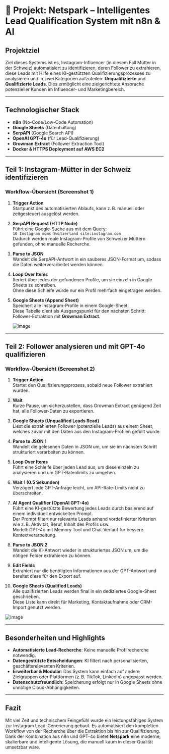 # 🧠 Projekt: **Netspark – Intelligentes Lead Qualification System mit n8n & AI**

## Projektziel
Ziel dieses Systems ist es, Instagram-Influencer (in diesem Fall Mütter in der Schweiz) automatisiert zu identifizieren, deren Follower zu extrahieren, diese Leads mit Hilfe eines KI-gestützten Qualifizierungsprozesses zu analysieren und in zwei Kategorien aufzuteilen: **Unqualifizierte** und **Qualifizierte Leads**. Dies ermöglicht eine zielgerichtete Ansprache potenzieller Kunden im Influencer- und Marketingbereich.  

---

## Technologischer Stack
- **n8n** (No-Code/Low-Code Automation)
- **Google Sheets** (Datenhaltung)
- **SerpAPI** (Google Search API)
- **OpenAI GPT-4o** (für Lead-Qualifizierung)
- **Growman Extract** (Follower Extraction Tool)
- **Docker & HTTPS Deployment auf AWS EC2**

---

## Teil 1: Instagram-Mütter in der Schweiz identifizieren

### Workflow-Übersicht (Screenshot 1)

1. **Trigger Action**  
   Startpunkt des automatisierten Ablaufs, kann z. B. manuell oder zeitgesteuert ausgelöst werden.

2. **SerpAPI Request (HTTP Node)**  
   Führt eine Google-Suche aus mit dem Query:  
   `10 Instagram moms Switzerland site:instagram.com`  
   Dadurch werden reale Instagram-Profile von Schweizer Müttern gefunden, ohne manuelle Recherche.

3. **Parse to JSON**  
   Wandelt die SerpAPI-Antwort in ein sauberes JSON-Format um, sodass die Daten weiterverarbeitet werden können.

4. **Loop Over Items**  
   Iteriert über jedes der gefundenen Profile, um sie einzeln in Google Sheets zu schreiben.  
   Ohne diese Schleife würde nur ein Profil mehrfach eingetragen werden.

5. **Google Sheets (Append Sheet)**  
   Speichert alle Instagram-Profile in einem Google-Sheet.  
   Diese Tabelle dient als Ausgangspunkt für den nächsten Schritt: Follower-Extraktion mit **Growman Extract**.

   ![image](https://github.com/user-attachments/assets/9e8997a0-2ee8-4373-9791-9698ae3be881)


---

## Teil 2: Follower analysieren und mit GPT-4o qualifizieren

### Workflow-Übersicht (Screenshot 2)

1. **Trigger Action**  
   Startet den Qualifizierungsprozess, sobald neue Follower extrahiert wurden.

2. **Wait**  
   Kurze Pause, um sicherzustellen, dass Growman Extract genügend Zeit hat, alle Follower-Daten zu exportieren.

3. **Google Sheets (Unqualified Leads Read)**  
   Liest die extrahierten Follower (potenzielle Leads) aus einem Sheet, welches zuvor mit den Daten aus den Instagram-Profilen gefüllt wurde.

4. **Parse to JSON 1**  
   Wandelt die gelesenen Daten in JSON um, um sie im nächsten Schritt strukturiert verarbeiten zu können.

5. **Loop Over Items**  
   Führt eine Schleife über jeden Lead aus, um diese einzeln zu analysieren und um GPT-Ratenlimits zu umgehen.

6. **Wait 1 (0.5 Sekunden)**  
   Verzögert jede GPT-Anfrage leicht, um API-Rate-Limits nicht zu überschreiten.

7. **AI Agent Qualifier (OpenAI GPT-4o)**  
   Führt eine KI-gestützte Bewertung jedes Leads durch basierend auf einem individuell entwickelten Prompt.  
   Der Prompt filtert nur relevante Leads anhand vordefinierter Kriterien wie z. B. Aktivität, Beruf, Inhalt des Profils usw.  
   Modell: GPT-4o mit Memory Tool und Chat-Verlauf für bessere Kontextverarbeitung.

8. **Parse to JSON 2**  
   Wandelt die KI-Antwort wieder in strukturiertes JSON um, um die nötigen Felder extrahieren zu können.

9. **Edit Fields**  
   Extrahiert nur die benötigten Informationen aus der GPT-Antwort und bereitet diese für den Export auf.

10. **Google Sheets (Qualified Leads)**  
   Alle qualifizierten Leads werden final in ein dediziertes Google-Sheet geschrieben.  
   Diese Liste kann direkt für Marketing, Kontaktaufnahme oder CRM-Import genutzt werden.

![image](https://github.com/user-attachments/assets/0b0132a3-21af-497b-a759-5f7d87e2e9e1)


---

## Besonderheiten und Highlights

- **Automatisierte Lead-Recherche**: Keine manuelle Profilrecherche notwendig.
- **Datengestützte Entscheidungen**: KI filtert nach personalisierten, geschäftsrelevanten Kriterien.
- **Erweiterbar & Modular**: Das System kann einfach auf andere Zielgruppen oder Plattformen (z. B. TikTok, LinkedIn) angepasst werden.
- **Datenschutzfreundlich**: Speicherung erfolgt nur in Google Sheets ohne unnötige Cloud-Abhängigkeiten.

---

## Fazit

Mit viel Zeit und technischem Feingefühl wurde ein leistungsfähiges System zur Instagram Lead-Generierung gebaut. Es automatisiert den kompletten Workflow von der Recherche über die Extraktion bis hin zur Qualifizierung. Dank der Kombination aus n8n und GPT-4o bietet **Netspark** eine moderne, skalierbare und intelligente Lösung, die manuell kaum in dieser Qualität umsetzbar wäre.
